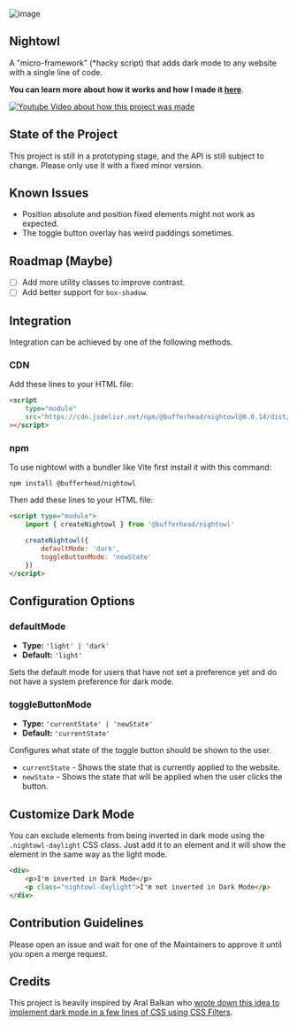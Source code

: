 ![image](https://github.com/bufferhead-code/nightowl/assets/6266887/6dbd652a-0307-4d2b-ac9e-26230b8b59c7)

## Nightowl

A "micro-framework" (\*hacky script) that adds dark mode to any website with a single line of code.

**You can learn more about how it works and how I made it [here](http://www.youtube.com/watch?v=JONzCyVXa60)**.

[![Youtube Video about how this project was made](http://img.youtube.com/vi/JONzCyVXa60/0.jpg)](http://www.youtube.com/watch?v=JONzCyVXa60 'Add Dark Mode to any Website with a single line of code')

## State of the Project

This project is still in a prototyping stage, and the API is still subject to change.
Please only use it with a fixed minor version.

## Known Issues

-   Position absolute and position fixed elements might not work as expected.
-   The toggle button overlay has weird paddings sometimes.

## Roadmap (Maybe)

-   [ ] Add more utility classes to improve contrast.
-   [ ] Add better support for `box-shadow`.

## Integration

Integration can be achieved by one of the following methods.

### CDN

Add these lines to your HTML file:

```html
<script
    type="module"
    src="https://cdn.jsdelivr.net/npm/@bufferhead/nightowl@0.0.14/dist/nightowl.js"
></script>
```

### npm

To use nightowl with a bundler like Vite first install it with this command:

```shell
npm install @bufferhead/nightowl
```

Then add these lines to your HTML file:

```html
<script type="module">
    import { createNightowl } from '@bufferhead/nightowl'

    createNightowl({
        defaultMode: 'dark',
        toggleButtonMode: 'newState'
    })
</script>
```

## Configuration Options

### defaultMode

-   **Type:** `'light' | 'dark'`
-   **Default:** `'light'`

Sets the default mode for users that have not set a preference yet and do not have a system preference for dark mode.

### toggleButtonMode

-   **Type:** `'currentState' | 'newState'`
-   **Default:** `'currentState'`

Configures what state of the toggle button should be shown to the user.

-   `currentState` - Shows the state that is currently applied to the website.
-   `newState` - Shows the state that will be applied when the user clicks the button.

## Customize Dark Mode

You can exclude elements from being inverted in dark mode using the `.nightowl-daylight` CSS class. Just add it to an element and it will show the element in the same way as the light mode.

```html
<div>
    <p>I'm inverted in Dark Mode</p>
    <p class="nightowl-daylight">I'm not inverted in Dark Mode</p>
</div>
```

## Contribution Guidelines

Please open an issue and wait for one of the Maintainers to approve it until you open a merge request.

## Credits

This project is heavily inspired by Aral Balkan who [wrote down this idea to implement dark mode in a few lines of CSS using CSS Filters](https://ar.al/2021/08/24/implementing-dark-mode-in-a-handful-of-lines-of-css-with-css-filters/).
